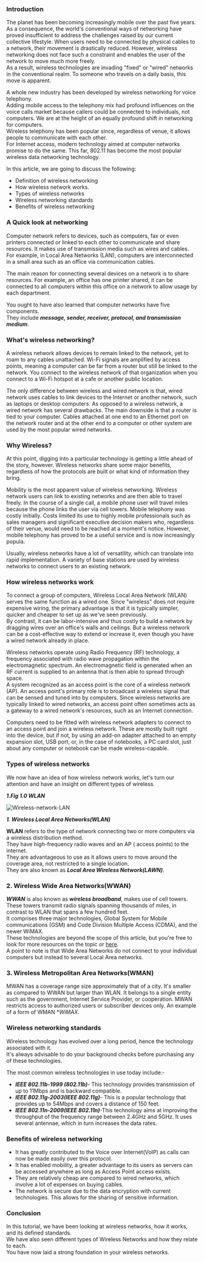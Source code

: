 ### Introduction

The planet has been becoming increasingly mobile over the past five years. 
As a consequence, the world's conventional ways of networking have proved insufficient to address the challenges raised by our current collective lifestyle.   When users need to be connected by physical cables to a network, their movement is drastically reduced.
However, wireless networking does not face such a constraint and enables the user of the network to move much more freely.  
As a result, wireless technologies are invading "fixed" or "wired" networks in the conventional realm. To someone who travels on a daily basis, this move is apparent.

A whole new industry has been developed by wireless networking for voice telephony.  
Adding mobile access to the telephony mix had profound influences on the voice calls market because callers could be connected to individuals, not computers.
We are at the height of an equally profound shift in networking for computers.  
Wireless telephony has been popular since, regardless of venue, it allows people to communicate with each other.  
For Internet access, modern technology aimed at computer networks promise to do the same. This far, 802.11 has become the most popular wireless data networking technology.


In this article, we are going to discuss the following:

* Definition of wireless networking
* How wireless network works.
* Types of wireless networks
* Wireless networking standards  
* Benefits of wireless networking


### A Quick look at networking

Computer network refers to devices, such as computers, fax or even printers connected or linked to each other to communicate and share resources. It makes use of transmission media such as wires and cables.
For example, in Local Area Networks (LAN), computers are interconnected in a small area such as an office via communication cables.  

The main reason for connecting several devices on a network is to share resources. For example, an office has one printer shared, it can be connected to all computers within this office on a network to allow usage by each department.  

You ought to have also learned that computer networks have five components.  
They include  ***message, sender, receiver, protocol, and transmission medium***.  


### What's wireless networking?
A wireless network allows devices to remain linked to the network, yet to roam to any cables unattached. Wi-Fi signals are amplified by access points, meaning a computer can be far from a router but still be linked to the network. You connect to the wireless network of that organization when you connect to a Wi-Fi hotspot at a cafe or another public location.  

The only difference between wireless and wired network is that, wired network uses cables to link devices to the Internet or another network, such as laptops or desktop computers. As opposed to a wireless network, a wired network has several drawbacks. The main downside is that a router is tied to your computer. Cables attached at one end to an Ethernet port on the network router and at the other end to a computer or other system are used by the most popular wired networks.


### Why Wireless?
At this point, digging into a particular technology is getting a little ahead of the story, however. Wireless networks share some major benefits, regardless of how the protocols are built or what kind of information they bring.  

Mobility is the most apparent value of wireless networking. Wireless network users can link to existing networks and are then able to travel freely. In the course of a single call, a mobile phone user will travel miles because the phone links the user via cell towers. Mobile telephony was costly initially. Costs limited its use to highly mobile professionals such as sales managers and significant executive decision makers who, regardless of their venue, would need to be reached at a moment's notice. However, mobile telephony has proved to be a useful service and is now increasingly popula.  

Usually, wireless networks have a lot of versatility, which can translate into rapid implementation. A variety of base stations are used by wireless networks to connect users to an existing network.  


### How wireless networks work
To connect a group of computers, Wireless Local Area Network (WLAN) serves the same function as a wired one. Since "wireless" does not require expensive wiring, the primary advantage is that it is typically simpler, quicker and cheaper to set up as we've seen previously.  
By contrast, it can be labor-intensive and thus costly to build a network by dragging wires over an office's walls and ceilings. But a wireless network can be a cost-effective way to extend or increase it, even though you have a wired network already in place.  

Wireless networks operate using Radio Frequency (RF) technology, a frequency associated with radio wave propagation within the electromagnetic spectrum. An electromagnetic field is generated when an RF current is supplied to an antenna that is then able to spread through space.  
A system recognized as an access point is the core of a wireless network (AP). An access point's primary role is to broadcast a wireless signal that can be sensed and tuned into by computers. Since wireless networks are typically linked to wired networks, an access point often sometimes acts as a gateway to a wired network's resources, such as an Internet connection.  

Computers need to be fitted with wireless network adapters to connect to an access point and join a wireless network. These are mostly built right into the device, but if not, by using an add-on adapter attached to an empty expansion slot, USB port, or, in the case of notebooks, a PC card slot, just about any computer or notebook can be made wireless-capable.  

### Types of wireless networks

We now have an idea of how wireless network works, let's turn our attention and have an insight on different types of wireless.  

***1.Fig 1.0 WLAN***

![Wireless-network-LAN](/engineering-education/introduction-to-wireless-networks/wireless-network.jpg)

***1. Wireless Local Area Networks(WLAN)***

**WLAN** refers to the type of network connecting two or more computers via a wireless distribution method.  
They have high-frequency radio waves and an AP ( access points) to the internet.  
They are advantageous to use as it allows users to move around the coverage area, not restricted to a single location.  
They are also known as ***Local Area Wireless Network(LAWN)***.


### 2. Wireless Wide Area Networks(WWAN)

***WWAN*** is also known as ***wireless broadband***, makes use of cell towers. These towers transmit radio signals spanning thousands of miles, in contrast to WLAN that spans a few hundred feet.    
It comprises three major technologies, Global System for Mobile communications (GSM) and Code Division Multiple Access (CDMA), and the newer WiMAX.  
These technologies are beyond the scope of this article, but you're free to look for more resources on the topic or [here](https://www.pcmag.com/news/cdma-vs-gsm-whats-the-difference).  
A point to note is that Wide Area Networks do not connect to your individual computers but instead to several Local Area networks.  

### 3. Wireless Metropolitan Area Networks(WMAN)

MWAN has a coverage range size approximately that of a city. It's smaller as compared to WWAN but larger than WLAN.
It belongs to a single entity such as the government, Internet Service Provider, or cooperation.
MWAN restricts access to authorized users or subscriber devices only.
An example of a form of WMAN **WiMAX*.

### Wireless networking standards 

Wireless technology has evolved over a long period, hence the technology associated with it.  
It's always advisable to do your background checks before purchasing any of these technologies.   

The most common wireless technologies in use today include:-  
- ***IEEE 802.11b-1999 (802.11b)***- This technology provides transmission of up to 11Mbps and is backward compatible.  
- ***IEEE 802.11g-2003(IEEE 802.11g)***- This is a popular technology that provides up to 54Mbps and covers a distance of 150 feet.  
- ***IEEE 802.11n-2009(IEEE 802.11n)***-This technology aims at improving the throughput of the frequency range between 2.4GHz and 5GHz. It uses several antennae, which in turn increases the data rates.  


### Benefits of wireless networking
- It has greatly contributed to the Voice over Internet(VoIP) as calls can now be made easily over this protocol.  
- It has enabled mobility, a greater advantage to its users as servers can be accessed anywhere as long as Access Point access exists.  
- They are relatively cheap are compared to wired networks, which involve a lot of expenses on buying cables.  
- The network is secure due to the data encryption with current technologies. This allows for the sharing of sensitive information.


### Conclusion

In this tutorial, we have been looking at wireless networks, how it works, and its defined standards.  
We have also seen different types of Wireless Networks and how they relate to each.  
You have now laid a strong foundation in your wireless networks.  
